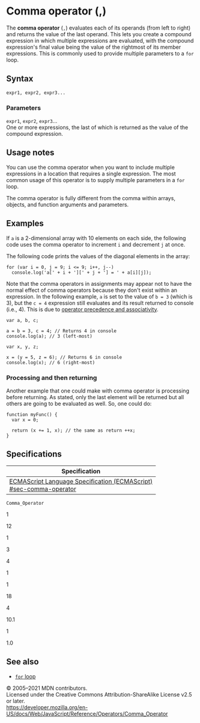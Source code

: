 Comma operator (,)
==================

The **comma operator** (`,`) evaluates each of its operands (from left to right) and returns the value of the last operand. This lets you create a compound expression in which multiple expressions are evaluated, with the compound expression's final value being the value of the rightmost of its member expressions. This is commonly used to provide multiple parameters to a `for` loop.

Syntax
------

    expr1, expr2, expr3...

### Parameters

 `expr1`, `expr2`, `expr3`...  
One or more expressions, the last of which is returned as the value of the compound expression.

Usage notes
-----------

You can use the comma operator when you want to include multiple expressions in a location that requires a single expression. The most common usage of this operator is to supply multiple parameters in a `for` loop.

The comma operator is fully different from the comma within arrays, objects, and function arguments and parameters.

Examples
--------

If `a` is a 2-dimensional array with 10 elements on each side, the following code uses the comma operator to increment `i` and decrement `j` at once.

The following code prints the values of the diagonal elements in the array:

    for (var i = 0, j = 9; i <= 9; i++, j--)
      console.log('a[' + i + '][' + j + '] = ' + a[i][j]);

Note that the comma operators in assignments may appear not to have the normal effect of comma operators because they don't exist within an expression. In the following example, `a` is set to the value of `b = 3` (which is 3), but the `c = 4` expression still evaluates and its result returned to console (i.e., 4). This is due to [operator precedence and associativity](operator_precedence).

    var a, b, c;

    a = b = 3, c = 4; // Returns 4 in console
    console.log(a); // 3 (left-most)

    var x, y, z;

    x = (y = 5, z = 6); // Returns 6 in console
    console.log(x); // 6 (right-most)

### Processing and then returning

Another example that one could make with comma operator is processing before returning. As stated, only the last element will be returned but all others are going to be evaluated as well. So, one could do:

    function myFunc() {
      var x = 0;

      return (x += 1, x); // the same as return ++x;
    }

Specifications
--------------

<table><thead><tr class="header"><th>Specification</th></tr></thead><tbody><tr class="odd"><td><a href="https://tc39.es/ecma262/#sec-comma-operator">ECMAScript Language Specification (ECMAScript)<br />
<span class="small">#sec-comma-operator</span></a></td></tr></tbody></table>

`Comma_Operator`

1

12

1

3

4

1

1

18

4

10.1

1

1.0

See also
--------

-   [`for` loop](../statements/for)

© 2005–2021 MDN contributors.  
Licensed under the Creative Commons Attribution-ShareAlike License v2.5 or later.  
<a href="https://developer.mozilla.org/en-US/docs/Web/JavaScript/Reference/Operators/Comma_Operator" class="_attribution-link">https://developer.mozilla.org/en-US/docs/Web/JavaScript/Reference/Operators/Comma_Operator</a>

